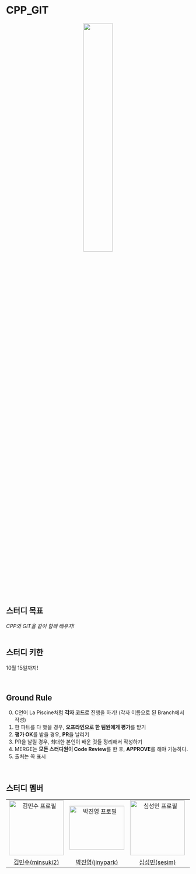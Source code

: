 # CPP_GIT

<div align="center">
<img src = "https://user-images.githubusercontent.com/59588256/197657476-d17cc5e5-556e-4ff8-8ae3-f49110b64129.png" width="40%" height="40%">
</div>


## 스터디 목표

_CPP와 GIT을 같이 함께 배우자!_  
<br/>

## 스터디 키한
10월 15일까지!

<br/>

## Ground Rule

0. C언어 La Piscine처럼 **각자 코드**로 진행을 하기! (각자 이름으로 된 Branch에서 작성)
1. 한 파트를 다 했을 경우, **오프라인으로 한 팀원에게 평가**를 받기
2. **평가 OK**를 받을 경우, **PR**을 날리기
3. PR을 날릴 경우, 최대한 본인이 배운 것들 정리해서 작성하기
4. MERGE는 **모든 스터디원이 Code Review**를 한 후, **APPROVE**를 해야 가능하다.
5. 출처는 꼭 표시
<br/>

## 스터디 멤버

<div align="center">
  <table>
    <tr>
      <td align="center">
        <a href="https://github.com/Giromi">
          <img src="https://avatars.githubusercontent.com/u/60354633?v=4" alt="김민수 프로필" width=150 height=150 />
        </a>
      </td>
      <td align="center">
        <a href="https://github.com/lopers-high">
          <img src="https://avatars.githubusercontent.com/u/86358498?v=4" alt="박진영 프로필" width=150 height=120 />
        </a>
      </td>
      <td align="center">
        <a href="https://github.com/sob2545">
          <img src="https://avatars.githubusercontent.com/u/96904906?v=4" alt="심성민 프로필" width=150 height=150 />
        </a>
      </td>
      <td align="center">
        <a href="https://github.com/aLVINlEE9">
          <img src="https://avatars.githubusercontent.com/u/74805318?v=4" alt="이승수 프로필" width=150 height=150 />
        </a>
      </td>
      <td align="center">
        <a href="https://github.com/change-challenge">
          <img src="https://avatars.githubusercontent.com/u/59588256?v=4" alt="장호진 프로필" width=150 height=150 />
        </a>
      </td>
    </tr>
    <tr>
      <td align="center">
        <a href="https://github.com/Giromi">
          김민수(minsuki2)
        </a>
      </td>
      <td align="center">
        <a href="https://github.com/lopers-high">
          박진영(jinypark)
        </a>
      </td>
      <td align="center">
        <a href="https://github.com/sob2545">
          심성민(sesim)
        </a>
      </td>
      <td align="center">
        <a href="https://github.com/aLVINlEE9">
          이승수(seungsle)
        </a>
      </td>
      <td align="center">
        <a href="https://github.com/change-challenge">
          장호진(hchang)
        </a>
      </td>
    </tr>
  </table>
</div>
